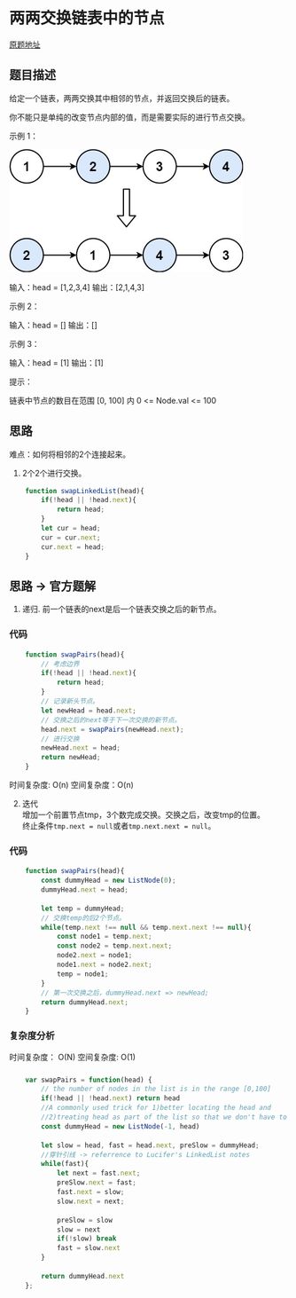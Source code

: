 # 两两交换链表中的节点

[原题地址](https://leetcode-cn.com/problems/swap-nodes-in-pairs/)  

## 题目描述

给定一个链表，两两交换其中相邻的节点，并返回交换后的链表。  

你不能只是单纯的改变节点内部的值，而是需要实际的进行节点交换。  

示例 1：  

![图](./7067.jpg)  

输入：head = [1,2,3,4]
输出：[2,1,4,3]  

示例 2：

输入：head = []
输出：[]

示例 3：  

输入：head = [1]
输出：[1]
 

提示：

链表中节点的数目在范围 [0, 100] 内
0 <= Node.val <= 100

## 思路  
难点：如何将相邻的2个连接起来。
1. 2个2个进行交换。

```js
    function swapLinkedList(head){
        if(!head || !head.next){
            return head;
        }
        let cur = head;
        cur = cur.next;
        cur.next = head;
    }
```

## 思路 -> 官方题解  

1. 递归.
前一个链表的next是后一个链表交换之后的新节点。
### 代码
```js
    function swapPairs(head){
        // 考虑边界
        if(!head || !head.next){
            return head;
        }
        // 记录新头节点。
        let newHead = head.next;
        // 交换之后的next等于下一次交换的新节点。
        head.next = swapPairs(newHead.next);
        // 进行交换
        newHead.next = head;
        return newHead;
    }
```
时间复杂度: O(n)
空间复杂度：O(n)

2. 迭代  
增加一个前置节点tmp，3个数完成交换。交换之后，改变tmp的位置。  
终止条件`tmp.next = null`或者`tmp.next.next = null`。  

### 代码

```js
    function swapPairs(head){
        const dummyHead = new ListNode(0);
        dummyHead.next = head;

        let temp = dummyHead;
        // 交换temp的后2个节点。
        while(temp.next !== null && temp.next.next !== null){
            const node1 = temp.next;
            const node2 = temp.next.next;
            node2.next = node1;
            node1.next = node2.next;
            temp = node1;
        }
        // 第一次交换之后，dummyHead.next => newHead;
        return dummyHead.next;
    }
```
### 复杂度分析
时间复杂度： O(N)
空间复杂度:  O(1)


### 
```js
    var swapPairs = function(head) {
        // the number of nodes in the list is in the range [0,100]
        if(!head || !head.next) return head
        //A commonly used trick for 1)better locating the head and
        //2)treating head as part of the list so that we don't have to handle it seperately
        const dummyHead = new ListNode(-1, head)

        let slow = head, fast = head.next, preSlow = dummyHead;
        //穿针引线 -> referrence to Lucifer's LinkedList notes
        while(fast){
            let next = fast.next;
            preSlow.next = fast;
            fast.next = slow;
            slow.next = next;

            preSlow = slow
            slow = next
            if(!slow) break
            fast = slow.next
        }

        return dummyHead.next
    };

```


